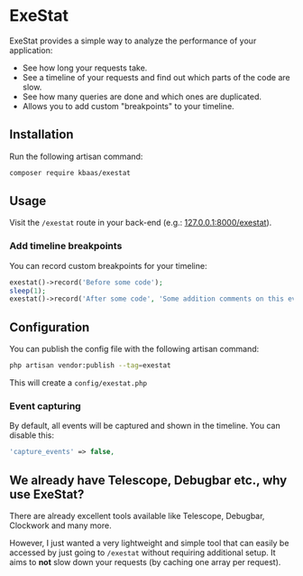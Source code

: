 # ExeStat

ExeStat provides a simple way to analyze the performance of your application:

- See how long your requests take.
- See a timeline of your requests and find out which parts of the code are slow.
- See how many queries are done and which ones are duplicated.
- Allows you to add custom "breakpoints" to your timeline.

## Installation

Run the following artisan command:

```bash
composer require kbaas/exestat
```

## Usage

Visit the `/exestat` route in your back-end (e.g.: <a href="http://127.0.0.1:8000/exestat">127.0.0.1:8000/exestat</a>).

### Add timeline breakpoints

You can record custom breakpoints for your timeline:

```php
exestat()->record('Before some code');
sleep(1);
exestat()->record('After some code', 'Some addition comments on this event');
```

## Configuration

You can publish the config file with the following artisan command:

```bash
php artisan vendor:publish --tag=exestat
```

This will create a `config/exestat.php`

### Event capturing

By default, all events will be captured and shown in the timeline. You can disable this:

```php
'capture_events' => false,
```

## We already have Telescope, Debugbar etc., why use ExeStat?

There are already excellent tools available like Telescope, Debugbar, Clockwork and many more.

However, I just wanted a very lightweight and simple tool that can easily be accessed by just going to `/exestat` without requiring additional setup.
It aims to **not** slow down your requests (by caching one array per request).
